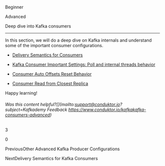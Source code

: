 Beginner

Advanced

Deep dive into Kafka consumers

___

In this section, we will do a deep dive on Kafka internals and understand some of the important consumer configurations.

-   [Delivery Semantics for Consumers](https://www.conduktor.io/kafka/delivery-semantics-for-kafka-consumers/)
    
-   [Kafka Consumer Important Settings: Poll and internal threads behavior](https://www.conduktor.io/kafka/kafka-consumer-important-settings-poll-and-internal-threads-behavior/)
    
-   [Consumer Auto Offsets Reset Behavior](https://www.conduktor.io/kafka/consumer-auto-offsets-reset-behavior/)
    
-   [Consumer Read from Closest Replica](https://www.conduktor.io/kafka/consumer-read-from-closest-replica/)
    

Happy learning!

###### Was this content helpful?[](mailto:support@conduktor.io?subject=Kafkademy Feedback <https://www.conduktor.io/kafkakafka-consumers-advanced>)

3

0

PreviousOther Advanced Kafka Producer Configurations

NextDelivery Semantics for Kafka Consumers